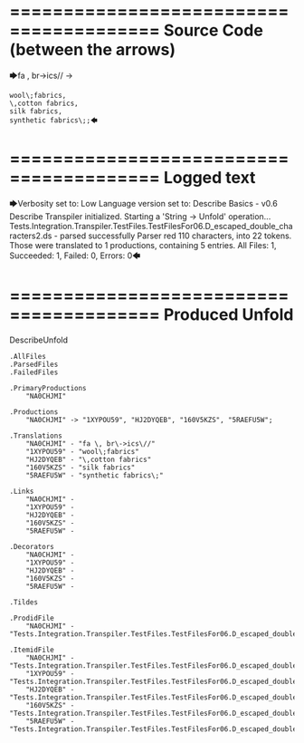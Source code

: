 ========================================
Source Code (between the arrows)
========================================

🡆fa \, br\->ics\// ->

    wool\;fabrics,
    \,cotton fabrics,
    silk fabrics,
    synthetic fabrics\;;🡄

========================================
Logged text
========================================

🡆Verbosity set to: Low
Language version set to: Describe Basics - v0.6
Describe Transpiler initialized.
Starting a 'String -> Unfold' operation...
Tests.Integration.Transpiler.TestFiles.TestFilesFor06.D_escaped_double_characters2.ds - parsed successfully
Parser red 110 characters, into 22 tokens.
Those were translated to 1 productions, containing 5 entries.
All Files: 1, Succeeded: 1, Failed: 0, Errors: 0🡄

========================================
Produced Unfold
========================================

DescribeUnfold

    .AllFiles
    .ParsedFiles
    .FailedFiles

    .PrimaryProductions
        "NA0CHJMI" 

    .Productions
        "NA0CHJMI" -> "1XYPOU59", "HJ2DYQEB", "160V5KZS", "5RAEFU5W";

    .Translations
        "NA0CHJMI" - "fa \, br\->ics\//"
        "1XYPOU59" - "wool\;fabrics"
        "HJ2DYQEB" - "\,cotton fabrics"
        "160V5KZS" - "silk fabrics"
        "5RAEFU5W" - "synthetic fabrics\;"

    .Links
        "NA0CHJMI" - 
        "1XYPOU59" - 
        "HJ2DYQEB" - 
        "160V5KZS" - 
        "5RAEFU5W" - 

    .Decorators
        "NA0CHJMI" - 
        "1XYPOU59" - 
        "HJ2DYQEB" - 
        "160V5KZS" - 
        "5RAEFU5W" - 

    .Tildes

    .ProdidFile
        "NA0CHJMI" - "Tests.Integration.Transpiler.TestFiles.TestFilesFor06.D_escaped_double_characters2.ds"

    .ItemidFile
        "NA0CHJMI" - "Tests.Integration.Transpiler.TestFiles.TestFilesFor06.D_escaped_double_characters2.ds"
        "1XYPOU59" - "Tests.Integration.Transpiler.TestFiles.TestFilesFor06.D_escaped_double_characters2.ds"
        "HJ2DYQEB" - "Tests.Integration.Transpiler.TestFiles.TestFilesFor06.D_escaped_double_characters2.ds"
        "160V5KZS" - "Tests.Integration.Transpiler.TestFiles.TestFilesFor06.D_escaped_double_characters2.ds"
        "5RAEFU5W" - "Tests.Integration.Transpiler.TestFiles.TestFilesFor06.D_escaped_double_characters2.ds"

